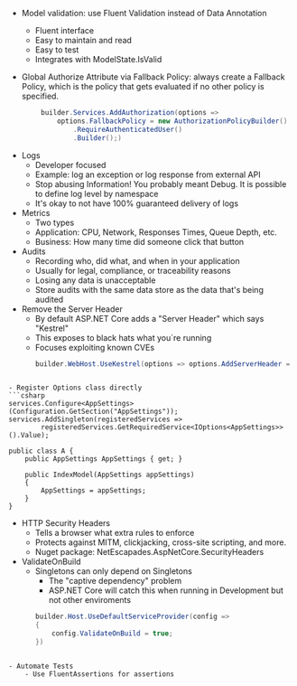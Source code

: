 
- Model validation: use Fluent Validation instead of Data Annotation
	- Fluent interface
	- Easy to maintain and read
	- Easy to test
	- Integrates with ModelState.IsValid
	
- Global Authorize Attribute via Fallback Policy:  always create a Fallback Policy, which is the policy that gets evaluated if no other policy is specified.
```csharp
		builder.Services.AddAuthorization(options =>
			options.FallbackPolicy = new AuthorizationPolicyBuilder()
				.RequireAuthenticatedUser()
				.Builder();)
```
- Logs
	- Developer focused
	- Example: log an exception or log response from external API
	- Stop abusing Information! You probably meant Debug. It is possible to define log level by namespace
	- It's okay to not have 100% guaranteed delivery of logs
- Metrics
	- Two types
	- Application: CPU, Network, Responses Times, Queue Depth, etc.
	- Business: How many time did someone click that button
- Audits
	- Recording who, did what, and when in your application
	- Usually for legal, compliance, or traceability reasons
	- Losing any data is unacceptable
	- Store audits with the same data store as the data that's being audited
- Remove the Server Header
	- By default ASP.NET Core adds a "Server Header" which says "Kestrel"
	- This exposes to black hats what you´re running
	- Focuses exploiting known CVEs
		```csharp
		builder.WebHost.UseKestrel(options => options.AddServerHeader = false);
```

- Register Options class directly
```csharp
services.Configure<AppSettings>(Configuration.GetSection("AppSettings"));
services.AddSingleton(registeredServices =>
		registeredServices.GetRequiredService<IOptions<AppSettings>>().Value);

public class A {
	public AppSettings AppSettings { get; }

	public IndexModel(AppSettings appSettings)
	{
		AppSettings = appSettings;	
	}
}
```

- HTTP Security Headers
	- Tells a browser what extra rules to enforce
	- Protects against MITM, clickjacking, cross-site scripting, and more.
	- Nuget package: NetEscapades.AspNetCore.SecurityHeaders
- ValidateOnBuild
	- Singletons can only depend on Singletons
		- The "captive dependency" problem
		- ASP.NET Core will catch this when running in Development but not other enviroments
		```csharp
		builder.Host.UseDefaultServiceProvider(config => 
		{
			config.ValidateOnBuild = true;
		})
```

- Automate Tests
	- Use FluentAssertions for assertions